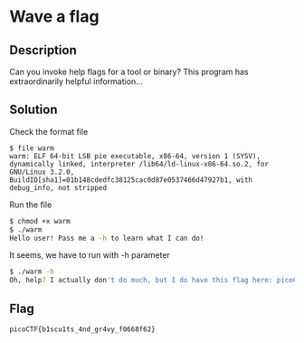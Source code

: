 # Wave a flag

## Description
Can you invoke help flags for a tool or binary? This program has extraordinarily helpful information...

## Solution
Check the format file
```
$ file warm
warm: ELF 64-bit LSB pie executable, x86-64, version 1 (SYSV), dynamically linked, interpreter /lib64/ld-linux-x86-64.so.2, for GNU/Linux 3.2.0, BuildID[sha1]=01b148cdedfc38125cac0d87e0537466d47927b1, with debug_info, not stripped
```

Run the file
```bash
$ chmod +x warm
$ ./warm
Hello user! Pass me a -h to learn what I can do!
```
It seems, we have to run with -h parameter
```bash
$ ./warm -h
Oh, help? I actually don't do much, but I do have this flag here: picoCTF{b1scu1ts_4nd_gr4vy_f0668f62}
```

## Flag 
    picoCTF{b1scu1ts_4nd_gr4vy_f0668f62}